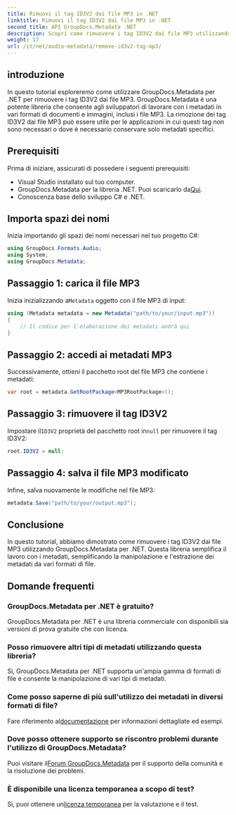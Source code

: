 ```yaml
---
title: Rimuovi il tag ID3V2 dai file MP3 in .NET
linktitle: Rimuovi il tag ID3V2 dai file MP3 in .NET
second_title: API GroupDocs.Metadata .NET
description: Scopri come rimuovere i tag ID3V2 dai file MP3 utilizzando GroupDocs.Metadata per .NET. Gestisci in modo efficiente i metadati nei tuoi progetti C#.
weight: 17
url: /it/net/audio-metadata/remove-id3v2-tag-mp3/
---
```

## introduzione
In questo tutorial esploreremo come utilizzare GroupDocs.Metadata per .NET per rimuovere i tag ID3V2 dai file MP3. GroupDocs.Metadata è una potente libreria che consente agli sviluppatori di lavorare con i metadati in vari formati di documenti e immagini, inclusi i file MP3. La rimozione dei tag ID3V2 dai file MP3 può essere utile per le applicazioni in cui questi tag non sono necessari o dove è necessario conservare solo metadati specifici.
## Prerequisiti
Prima di iniziare, assicurati di possedere i seguenti prerequisiti:
- Visual Studio installato sul tuo computer.
-  GroupDocs.Metadata per la libreria .NET. Puoi scaricarlo da[Qui](https://releases.groupdocs.com/metadata/net/).
- Conoscenza base dello sviluppo C# e .NET.

## Importa spazi dei nomi
Inizia importando gli spazi dei nomi necessari nel tuo progetto C#:
```csharp
using GroupDocs.Formats.Audio;
using System;
using GroupDocs.Metadata;
```
## Passaggio 1: carica il file MP3
 Inizia inizializzando a`Metadata` oggetto con il file MP3 di input:
```csharp
using (Metadata metadata = new Metadata("path/to/your/input.mp3"))
{
    // Il codice per l'elaborazione dei metadati andrà qui
}
```
## Passaggio 2: accedi ai metadati MP3
Successivamente, ottieni il pacchetto root del file MP3 che contiene i metadati:
```csharp
var root = metadata.GetRootPackage<MP3RootPackage>();
```
## Passaggio 3: rimuovere il tag ID3V2
 Impostare il`ID3V2` proprietà del pacchetto root in`null` per rimuovere il tag ID3V2:
```csharp
root.ID3V2 = null;
```
## Passaggio 4: salva il file MP3 modificato
Infine, salva nuovamente le modifiche nel file MP3:
```csharp
metadata.Save("path/to/your/output.mp3");
```

## Conclusione
In questo tutorial, abbiamo dimostrato come rimuovere i tag ID3V2 dai file MP3 utilizzando GroupDocs.Metadata per .NET. Questa libreria semplifica il lavoro con i metadati, semplificando la manipolazione e l'estrazione dei metadati da vari formati di file.

## Domande frequenti
### GroupDocs.Metadata per .NET è gratuito?
GroupDocs.Metadata per .NET è una libreria commerciale con disponibili sia versioni di prova gratuite che con licenza.
### Posso rimuovere altri tipi di metadati utilizzando questa libreria?
Sì, GroupDocs.Metadata per .NET supporta un'ampia gamma di formati di file e consente la manipolazione di vari tipi di metadati.
### Come posso saperne di più sull'utilizzo dei metadati in diversi formati di file?
 Fare riferimento al[documentazione](https://tutorials.groupdocs.com/metadata/net/) per informazioni dettagliate ed esempi.
### Dove posso ottenere supporto se riscontro problemi durante l'utilizzo di GroupDocs.Metadata?
 Puoi visitare il[Forum GroupDocs.Metadata](https://forum.groupdocs.com/c/metadata/14) per il supporto della comunità e la risoluzione dei problemi.
### È disponibile una licenza temporanea a scopo di test?
Sì, puoi ottenere un[licenza temporanea](https://purchase.groupdocs.com/temporary-license/) per la valutazione e il test.